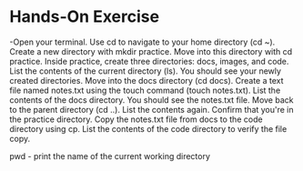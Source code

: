 # Hands-On Exercise

-Open your terminal.
Use cd to navigate to your home directory (cd ~).
Create a new directory with mkdir practice.
Move into this directory with cd practice.
Inside practice, create three directories: docs, images, and code.
List the contents of the current directory (ls). You should see your newly created directories.
Move into the docs directory (cd docs).
Create a text file named notes.txt using the touch command (touch notes.txt).
List the contents of the docs directory. You should see the notes.txt file.
Move back to the parent directory (cd ..).
List the contents again. Confirm that you're in the practice directory.
Copy the notes.txt file from docs to the code directory using cp.
List the contents of the code directory to verify the file copy.

pwd - print the name of the current working directory
